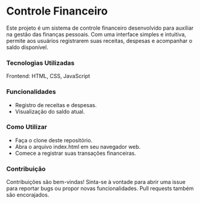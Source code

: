 # Controle Financeiro
Este projeto é um sistema de controle financeiro desenvolvido para auxiliar na gestão das finanças pessoais. Com uma interface simples e intuitiva, permite aos usuários registrarem suas receitas, despesas e acompanhar o saldo disponível.

### Tecnologias Utilizadas
Frontend: HTML, CSS, JavaScript

### Funcionalidades
- Registro de receitas e despesas.
- Visualização do saldo atual.

### Como Utilizar
- Faça o clone deste repositório.
- Abra o arquivo index.html em seu navegador web.
- Comece a registrar suas transações financeiras.

### Contribuição
Contribuições são bem-vindas! Sinta-se à vontade para abrir uma issue para reportar bugs ou propor novas funcionalidades. Pull requests também são encorajados.
